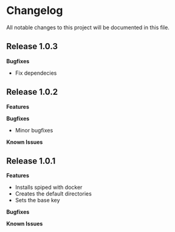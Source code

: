 # Changelog

All notable changes to this project will be documented in this file.

## Release 1.0.3

**Bugfixes**

* Fix dependecies

## Release 1.0.2

**Features**

**Bugfixes**

* Minor bugfixes

**Known Issues**


## Release 1.0.1

**Features**

* Installs spiped with docker 
* Creates the default directories
* Sets the base key

**Bugfixes**

**Known Issues**
